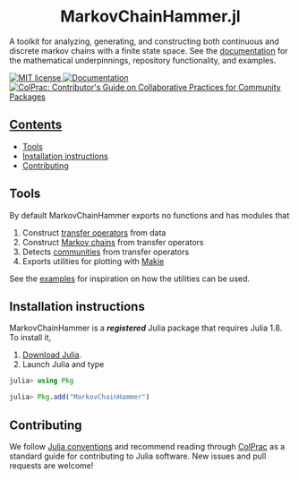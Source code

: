 <!-- Title -->
<h1 align="center">
  MarkovChainHammer.jl
</h1>

A toolkit for analyzing, generating, and constructing both continuous and discrete markov chains with a finite state space. See the [documentation](https://sandreza.github.io/MarkovChainHammer.jl/dev/) for the mathematical underpinnings, repository functionality, and examples.

 <a href="https://mit-license.org">
    <img alt="MIT license" src="https://img.shields.io/badge/License-MIT-blue.svg?style=flat-square">
  </a>
 <a href="https://sandreza.github.io/MarkovChainHammer.jl/dev">
    <img alt="Documentation" src="https://img.shields.io/badge/documentation-stable%20release-red?style=flat-square">
  </a>
 <a href="https://github.com/SciML/ColPrac">
    <img alt="ColPrac: Contributor's Guide on Collaborative Practices for Community Packages" src="https://img.shields.io/badge/ColPrac-Contributor's%20Guide-blueviolet?style=flat-square">

## Contents
* [Tools](#tools)
* [Installation instructions](#installation-instructions)
* [Contributing](#contributing)

## Tools

By default MarkovChainHammer exports no functions and has modules that
1. Construct [transfer operators](https://en.wikipedia.org/wiki/Transfer_operator) from data
2. Construct [Markov chains](https://en.wikipedia.org/wiki/Markov_chain) from transfer operators
3. Detects [communities](https://en.wikipedia.org/wiki/Community_structure) from transfer operators
4. Exports utilities for plotting with [Makie](https://github.com/MakieOrg/Makie.jl)

See the [examples](https://github.com/sandreza/MarkovChainHammer.jl/tree/main/examples) for inspiration on how the utilities can be used.
## Installation instructions

MarkovChainHammer is a ***registered*** Julia package that requires Julia 1.8. To install it,

1. [Download Julia](https://julialang.org/downloads/).
2. Launch Julia and type 
```julia
julia> using Pkg

julia> Pkg.add("MarkovChainHammer")
```

## Contributing 

We follow [Julia conventions](https://docs.julialang.org/en/v1/manual/style-guide/) and recommend reading through [ColPrac](https://docs.sciml.ai/ColPrac/stable/) as a standard guide for contributing to Julia software. New issues and pull requests are welcome!


